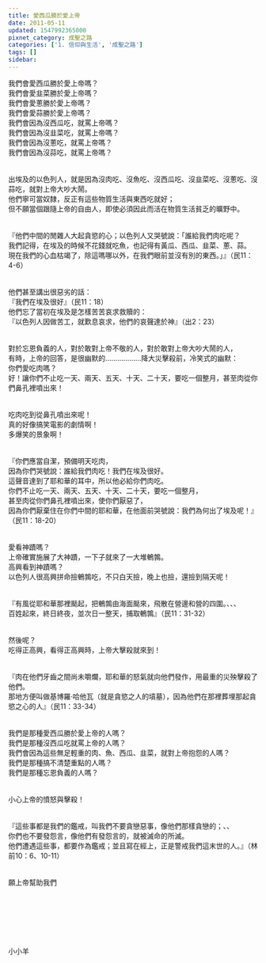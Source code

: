 ```yaml
---
title: 愛西瓜勝於愛上帝
date: 2011-05-11
updated: 1547992365000
pixnet_category: 成聖之路
categories: ['1. 信仰與生活', '成聖之路']
tags: []
sidebar: 
---
```


<p>我們會愛西瓜勝於愛上帝嗎？<br/>我們會愛韭菜勝於愛上帝嗎？<br/>我們會愛蔥勝於愛上帝嗎？<br/>我們會愛蒜勝於愛上帝嗎？<br/><!--more-->我們會因為沒西瓜吃，就罵上帝嗎？<br/>我們會因為沒韭菜吃，就罵上帝嗎？<br/>我們會因為沒蔥吃，就罵上帝嗎？<br/>我們會因為沒蒜吃，就罵上帝嗎？<br/><br/><br/>出埃及的以色列人，就是因為沒肉吃、沒魚吃、沒西瓜吃、沒韭菜吃、沒蔥吃、沒蒜吃，就對上帝大吵大鬧。<br/>他們寧可當奴隸，反正有這些物質生活與東西吃就好；<br/>但不願當個跟隨上帝的自由人，即使必須因此而活在物質生活貧乏的曠野中。<br/><br/><br/>『他們中間的閒雜人大起貪慾的心；以色列人又哭號說：「誰給我們肉吃呢？<br/>我們記得，在埃及的時候不花錢就吃魚，也記得有黃瓜、西瓜、韭菜、蔥、蒜。<br/>現在我們的心血枯竭了，除這嗎哪以外，在我們眼前並沒有別的東西。」』（民11：4-6）<br/><br/><br/>他們甚至講出很惡劣的話：<br/>『我們在埃及很好』（民11：18）<br/>他們忘了當初在埃及是怎樣苦苦哀求救贖的：<br/>『以色列人因做苦工，就歎息哀求，他們的哀聲達於神』（出2：23）<br/><br/><br/>對於忘恩負義的人，對於敢對上帝不敬的人，對於敢對上帝大吵大鬧的人，<br/>有時，上帝的回答，是很幽默的………………降大災擊殺前，冷笑式的幽默：<br/>你們愛吃肉嗎？<br/>好！讓你們不止吃一天、兩天、五天、十天、二十天，要吃一個整月，甚至肉從你們鼻孔裡噴出來！<br/><br/><br/>吃肉吃到從鼻孔噴出來呢！<br/>真的好像搞笑電影的劇情啊！<br/>多爆笑的景象啊！<br/><br/><br/>『你們應當自潔，預備明天吃肉，<br/>因為你們哭號說：誰給我們肉吃！我們在埃及很好。<br/>這聲音達到了耶和華的耳中，所以他必給你們肉吃。<br/>你們不止吃一天、兩天、五天、十天、二十天，要吃一個整月，<br/>甚至肉從你們鼻孔裡噴出來，使你們厭惡了，<br/>因為你們厭棄住在你們中間的耶和華，在他面前哭號說：我們為何出了埃及呢！』（民11：18-20）<br/><br/><br/>愛看神蹟嗎？<br/>上帝確實施展了大神蹟，一下子就來了一大堆鵪鶉。<br/>高興看到神蹟嗎？<br/>以色列人很高興拼命撿鵪鶉吃，不只白天撿，晚上也撿，還撿到隔天呢！<br/><br/><br/>『有風從耶和華那裡颳起，把鵪鶉由海面颳來，飛散在營邊和營的四圍。、、、<br/>百姓起來，終日終夜，並次日一整天，捕取鵪鶉』（民11：31-32）<br/><br/><br/>然後呢？<br/>吃得正高興，看得正高興時，上帝大擊殺就來到！<br/><br/><br/>『肉在他們牙齒之間尚未嚼爛，耶和華的怒氣就向他們發作，用最重的災殃擊殺了他們。<br/>那地方便叫做基博羅‧哈他瓦（就是貪慾之人的墳墓），因為他們在那裡葬埋那起貪慾之心的人』（民11：33-34）<br/><br/><br/>我們是那種愛西瓜勝於愛上帝的人嗎？<br/>我們是那種沒西瓜吃就罵上帝的人嗎？<br/>我們會因為這些無足輕重的肉、魚、西瓜、韭菜，就對上帝抱怨的人嗎？<br/>我們是那種搞不清楚重點的人嗎？<br/>我們是那種忘恩負義的人嗎？<br/><br/><br/>小心上帝的憤怒與擊殺！<br/><br/><br/>『這些事都是我們的鑑戒，叫我們不要貪戀惡事，像他們那樣貪戀的；、、<br/>你們也不要發怨言，像他們有發怨言的，就被滅命的所滅。<br/>他們遭遇這些事，都要作為鑑戒；並且寫在經上，正是警戒我們這末世的人。』（林前10：6、10-11）<br/><br/><br/>願上帝幫助我們<br/><br/><br/><br/><br/><br/><br/><br/>小小羊</p>